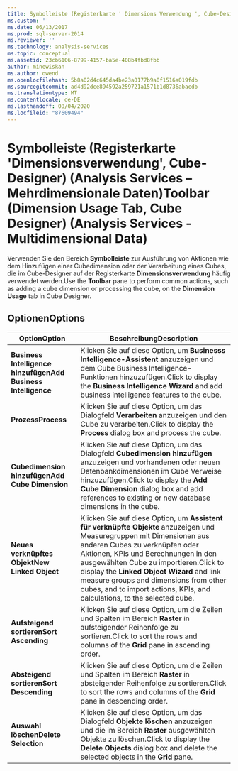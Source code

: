 ```yaml
---
title: Symbolleiste (Registerkarte ' Dimensions Verwendung ', Cube-Designer) (Analysis Services-Mehrdimensionale Daten) | Microsoft-Dokumentation
ms.custom: ''
ms.date: 06/13/2017
ms.prod: sql-server-2014
ms.reviewer: ''
ms.technology: analysis-services
ms.topic: conceptual
ms.assetid: 23cb6106-8799-4157-ba5e-408b4fbd8fbb
author: minewiskan
ms.author: owend
ms.openlocfilehash: 5b8a02d4c645da4be23a0177b9a0f1516a019fdb
ms.sourcegitcommit: ad4d92dce894592a259721a1571b1d8736abacdb
ms.translationtype: MT
ms.contentlocale: de-DE
ms.lasthandoff: 08/04/2020
ms.locfileid: "87609494"
---
```

# <a name="toolbar-dimension-usage-tab-cube-designer-analysis-services---multidimensional-data"></a><span data-ttu-id="80480-102">Symbolleiste (Registerkarte 'Dimensionsverwendung', Cube-Designer) (Analysis Services – Mehrdimensionale Daten)</span><span class="sxs-lookup"><span data-stu-id="80480-102">Toolbar (Dimension Usage Tab, Cube Designer) (Analysis Services - Multidimensional Data)</span></span>
  <span data-ttu-id="80480-103">Verwenden Sie den Bereich **Symbolleiste** zur Ausführung von Aktionen wie dem Hinzufügen einer Cubedimension oder der Verarbeitung eines Cubes, die im Cube-Designer auf der Registerkarte **Dimensionsverwendung** häufig verwendet werden.</span><span class="sxs-lookup"><span data-stu-id="80480-103">Use the **Toolbar** pane to perform common actions, such as adding a cube dimension or processing the cube, on the **Dimension Usage** tab in Cube Designer.</span></span>  
  
## <a name="options"></a><span data-ttu-id="80480-104">Optionen</span><span class="sxs-lookup"><span data-stu-id="80480-104">Options</span></span>  
  
|<span data-ttu-id="80480-105">Option</span><span class="sxs-lookup"><span data-stu-id="80480-105">Option</span></span>|<span data-ttu-id="80480-106">Beschreibung</span><span class="sxs-lookup"><span data-stu-id="80480-106">Description</span></span>|  
|------------|-----------------|  
|<span data-ttu-id="80480-107">**Business Intelligence hinzufügen**</span><span class="sxs-lookup"><span data-stu-id="80480-107">**Add Business Intelligence**</span></span>|<span data-ttu-id="80480-108">Klicken Sie auf diese Option, um **Businesss Intelligence-Assistent** anzuzeigen und dem Cube Business Intelligence-Funktionen hinzuzufügen.</span><span class="sxs-lookup"><span data-stu-id="80480-108">Click to display the **Business Intelligence Wizard** and add business intelligence features to the cube.</span></span>|  
|<span data-ttu-id="80480-109">**Prozess**</span><span class="sxs-lookup"><span data-stu-id="80480-109">**Process**</span></span>|<span data-ttu-id="80480-110">Klicken Sie auf diese Option, um das Dialogfeld **Verarbeiten** anzuzeigen und den Cube zu verarbeiten.</span><span class="sxs-lookup"><span data-stu-id="80480-110">Click to display the **Process** dialog box and process the cube.</span></span>|  
|<span data-ttu-id="80480-111">**Cubedimension hinzufügen**</span><span class="sxs-lookup"><span data-stu-id="80480-111">**Add Cube Dimension**</span></span>|<span data-ttu-id="80480-112">Klicken Sie auf diese Option, um das Dialogfeld **Cubedimension hinzufügen** anzuzeigen und vorhandenen oder neuen Datenbankdimensionen im Cube Verweise hinzuzufügen.</span><span class="sxs-lookup"><span data-stu-id="80480-112">Click to display the **Add Cube Dimension** dialog box and add references to existing or new database dimensions in the cube.</span></span>|  
|<span data-ttu-id="80480-113">**Neues verknüpftes Objekt**</span><span class="sxs-lookup"><span data-stu-id="80480-113">**New Linked Object**</span></span>|<span data-ttu-id="80480-114">Klicken Sie auf diese Option, um **Assistent für verknüpfte Objekte** anzuzeigen und Measuregruppen mit Dimensionen aus anderen Cubes zu verknüpfen oder Aktionen, KPIs und Berechnungen in den ausgewählten Cube zu importieren.</span><span class="sxs-lookup"><span data-stu-id="80480-114">Click to display the **Linked Object Wizard** and link measure groups and dimensions from other cubes, and to import actions, KPIs, and calculations, to the selected cube.</span></span>|  
|<span data-ttu-id="80480-115">**Aufsteigend sortieren**</span><span class="sxs-lookup"><span data-stu-id="80480-115">**Sort Ascending**</span></span>|<span data-ttu-id="80480-116">Klicken Sie auf diese Option, um die Zeilen und Spalten im Bereich **Raster** in aufsteigender Reihenfolge zu sortieren.</span><span class="sxs-lookup"><span data-stu-id="80480-116">Click to sort the rows and columns of the **Grid** pane in ascending order.</span></span>|  
|<span data-ttu-id="80480-117">**Absteigend sortieren**</span><span class="sxs-lookup"><span data-stu-id="80480-117">**Sort Descending**</span></span>|<span data-ttu-id="80480-118">Klicken Sie auf diese Option, um die Zeilen und Spalten im Bereich **Raster** in absteigender Reihenfolge zu sortieren.</span><span class="sxs-lookup"><span data-stu-id="80480-118">Click to sort the rows and columns of the **Grid** pane in descending order.</span></span>|  
|<span data-ttu-id="80480-119">**Auswahl löschen**</span><span class="sxs-lookup"><span data-stu-id="80480-119">**Delete Selection**</span></span>|<span data-ttu-id="80480-120">Klicken Sie auf diese Option, um das Dialogfeld **Objekte löschen** anzuzeigen und die im Bereich **Raster** ausgewählten Objekte zu löschen.</span><span class="sxs-lookup"><span data-stu-id="80480-120">Click to display the **Delete Objects** dialog box and delete the selected objects in the **Grid** pane.</span></span>|  
  
  
